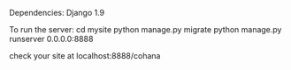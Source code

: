 Dependencies:
Django 1.9

To run the server:
cd mysite
python manage.py migrate
python manage.py runserver 0.0.0.0:8888

check your site at localhost:8888/cohana

